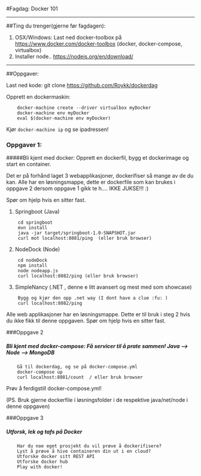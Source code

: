 #Fagdag: Docker 101

********************************************
##Ting du trenger(gjerne før fagdagen):
1. OSX/Windows: Last ned docker-toolbox på https://www.docker.com/docker-toolbox (docker, docker-compose, virtualbox)
2. Installer node.. https://nodejs.org/en/download/

********************************************

##Oppgaver:

Last ned kode: 
		git clone https://github.com/Roykk/dockerdag

Opprett en dockermaskin:

		docker-machine create --driver virtualbox myDocker
		docker-machine env myDocker
		eval $(docker-machine env myDocker)

Kjør ```docker-machine ip``` og se ipadressen!

### Oppgaver 1:
#####Bli kjent med docker: Opprett en dockerfil, bygg et dockerimage og start en container.

Det er på forhånd laget 3 webapplikasjoner, dockerifiser så mange av de du kan.
Alle har en løsningsmappe, dette er dockerfile som kan brukes i oppgave 2 dersom oppgave 1 gikk te h.... IKKE JUKSE!!! :)

Spør om hjelp hvis en sitter fast.

1. Springboot   (Java)

		cd springboot
		mvn install
		java -jar target/springboot-1.0-SNAPSHOT.jar
		curl mot localhost:8081/ping  (eller bruk browser)


2. NodeDock     (Node)

		cd nodeDock
		npm install
		node nodeapp.js
		curl localhost:8082/ping (eller bruk browser)

3. SimpleNancy  (.NET , denne e litt avansert og mest med som showcase)

		Bygg og kjør den opp .net way (I dont have a clue :fu: )
		curl localhost:8082/ping


Alle web applikasjoner har en løsningsmappe. Dette er til bruk i steg 2 hvis du ikke fikk til denne oppgaven. Spør om hjelp hvis en sitter fast.


###Oppgave 2
##### Bli kjent med docker-compose: Få servicer til å prate sammen! Java --> Node --> MongoDB

		Gå til dockerdag, og se på docker-compose.yml
		docker-compose up
		curl localhost:8081/count  / eller bruk browser

Prøv å ferdigstill docker-compose.yml!

(PS. Bruk gjerne dockerfile i løsningsfolder i de respektive java/net/node i denne oppgaven)


###Oppgave 3
##### Utforsk, lek og tafs på Docker

		Har du noe eget prosjekt du vil prøve å dockerifisere?
		Lyst å prøve å hive containeren din ut i en cloud?
		Utforske docker sitt REST API
		Utforske docker hub
		Play with docker!


